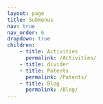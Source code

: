 ```yaml
---
layout: page
title: Submenus
nav: true
nav_order: 6
dropdown: true
children: 
    - title: Activities
      permalink: /Activities/
    - title: divider
    - title: Patents
      permalink: /Patents/
    - title: Blog
      permalink: /Blog/
---
```

